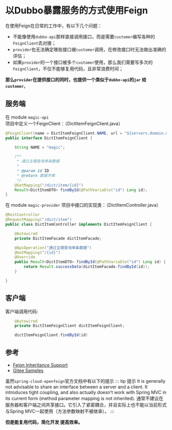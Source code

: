 # 以Dubbo暴露服务的方式使用Feign


在使用Feign在日常的工作中，有以下几个问题：
- 不能像使用`dubbo-api`那样直接调用接口，而是需要`customer`编写各种的`FeignClient`去对接；
- `provider`也无法确定哪些接口被`customer`调用，在修改接口时无法做出准确的评估；
- 如果`provider`的一个接口被多个`customer`使用，那么我们需要写多次的`FeignClient`，不仅不能够复用代码，且非常浪费时间；


**那么`provider`在提供接口的同时，也提供一个类似于`dubbo-api`的`jar` 给`customer`**。


## 服务端

在 module `magic-api` 项目中定义一个FeignClient：（DictItemFeignClient.java）
```java
@FeignClient(name = DictItemFeignClient.NAME, url = "${servers.domain.magic}", fallbackFactory = DictItemFeignClientFallbackFactory.class)
public interface DictItemFeignClient {

    String NAME = "magic";

    /**
     * 通过主键查询单条数据
     *
     * @param id ID
     * @return 数据字典
     */
    @GetMapping("/dict/item/{id}")
    Result<DictItemDTO> findById(@PathVariable("id") Long id);
}
```

在 module `magic-provider` 项目中接口的实现类：（DictItemController.java）
```java
@RestController
@RequestMapping("/dict/item")
public class DictItemController implements DictItemFeignClient {

    @Autowired
    private DictItemFacade dictItemFacade;

    @ApiOperation("通过主键查询单条数据")
    @GetMapping("/{id}")
    @Override
    public Result<DictItemDTO> findById(@PathVariable("id") Long id) {
        return Result.successData(dictItemFacade.findById(id));
    }

}
```

## 客户端

客户端调用代码:
```java
    @Autowired
    private DictItemFeignClient dictItemFeignClient;

    dictItemFeignClient.findById(id)
```

## 参考

- [Feign Inheritance Support](https://docs.spring.io/spring-cloud-openfeign/docs/2.2.4.RELEASE/reference/html/#spring-cloud-feign-inheritance)
- [Gitee Samples](https://gitee.com/zhangquansheng/magic/tree/feign/)

虽然`spring-cloud-openfeign`官方文档中有以下的提示
::: tip  提示
	It is generally not advisable to share an interface between a server and a client. It introduces tight coupling, and also actually doesn’t work with Spring MVC in its current form (method parameter mapping is not inherited).
    通常不建议在服务器和客户端之间共享接口。它引入了紧密耦合，并且实际上也不能以当前形式与Spring MVC一起使用（方法参数映射不被继承）。
:::

**但是能复用代码，简化开发 提高效率。**

